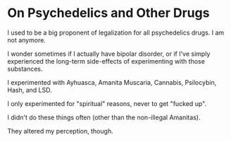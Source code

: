 # On Psychedelics and Other Drugs

I used to be a big proponent of legalization for all psychedelics drugs.
I am not anymore.

I wonder sometimes if I actually have bipolar disorder, or if I've simply
experienced the long-term side-effects of experimenting with those substances.

I experimented with Ayhuasca, Amanita Muscaria, Cannabis, Psilocybin, Hash, and LSD.

I only experimented for "spiritual" reasons, never to get "fucked up".

I didn't do these things often (other than the non-illegal Amanitas).

They altered my perception, though.
